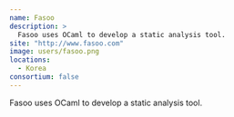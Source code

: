 ```yaml
---
name: Fasoo
description: > 
  Fasoo uses OCaml to develop a static analysis tool.
site: "http://www.fasoo.com"
image: users/fasoo.png
locations: 
  - Korea
consortium: false
---
```


Fasoo uses OCaml to develop a static analysis tool.
